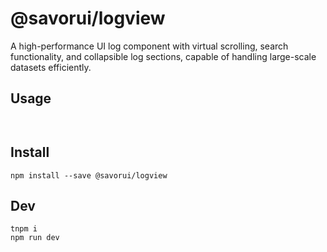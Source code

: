# @savorui/logview
A high-performance UI log component with virtual scrolling, search functionality, and collapsible log sections, capable of handling large-scale datasets efficiently.


## Usage

```


```

## Install
```
npm install --save @savorui/logview
```

## Dev
```
tnpm i
npm run dev
```